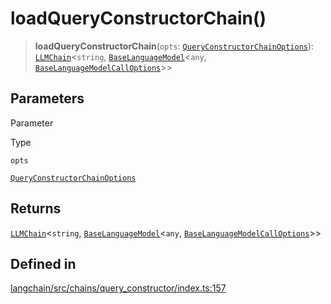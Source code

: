 loadQueryConstructorChain()
===========================

> **loadQueryConstructorChain**(`opts`: [`QueryConstructorChainOptions`](/docs/api/chains_query_constructor/types/QueryConstructorChainOptions)): [`LLMChain`](/docs/api/chains/classes/LLMChain)<`string`, [`BaseLanguageModel`](/docs/api/base_language/classes/BaseLanguageModel)<`any`, [`BaseLanguageModelCallOptions`](/docs/api/base_language/interfaces/BaseLanguageModelCallOptions)\>\>

Parameters[](#parameters "Direct link to Parameters")
------------------------------------------------------

Parameter

Type

`opts`

[`QueryConstructorChainOptions`](/docs/api/chains_query_constructor/types/QueryConstructorChainOptions)

Returns[](#returns "Direct link to Returns")
---------------------------------------------

[`LLMChain`](/docs/api/chains/classes/LLMChain)<`string`, [`BaseLanguageModel`](/docs/api/base_language/classes/BaseLanguageModel)<`any`, [`BaseLanguageModelCallOptions`](/docs/api/base_language/interfaces/BaseLanguageModelCallOptions)\>\>

Defined in[](#defined-in "Direct link to Defined in")
------------------------------------------------------

[langchain/src/chains/query\_constructor/index.ts:157](https://github.com/hwchase17/langchainjs/blob/1c1274d/langchain/src/chains/query_constructor/index.ts#L157)